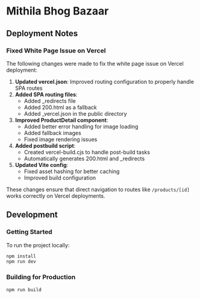 # Mithila Bhog Bazaar

## Deployment Notes

### Fixed White Page Issue on Vercel

The following changes were made to fix the white page issue on Vercel deployment:

1. **Updated vercel.json**: Improved routing configuration to properly handle SPA routes
2. **Added SPA routing files**:
   - Added _redirects file
   - Added 200.html as a fallback
   - Added _vercel.json in the public directory
3. **Improved ProductDetail component**:
   - Added better error handling for image loading
   - Added fallback images
   - Fixed image rendering issues
4. **Added postbuild script**:
   - Created vercel-build.cjs to handle post-build tasks
   - Automatically generates 200.html and _redirects
5. **Updated Vite config**:
   - Fixed asset hashing for better caching
   - Improved build configuration

These changes ensure that direct navigation to routes like `/products/[id]` works correctly on Vercel deployments.

## Development

### Getting Started

To run the project locally:

```bash
npm install
npm run dev
```

### Building for Production

```bash
npm run build
```
